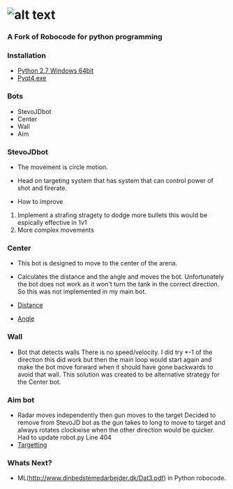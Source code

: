 ![alt text](https://github.com/turkishviking/Python-Robocode/blob/master/Python-Robocode/robotImages/robotTitre.png?raw=true "Python-Robocode")
===============
 


### A Fork of Robocode for python programming


### Installation
* [Python 2.7 Windows 64bit](https://www.python.org/ftp/python/2.7.16/python2716.chm)
* [Pyqt4.exe](https://netcologne.dl.sourceforge.net/project/pyqt/PyQt4/PyQt-4.11.4/PyQt4-4.11.4-gpl-Py2.7-Qt4.8.7-x64.exe)
 

### Bots
 - StevoJDbot
 - Center
 - Wall
 - Aim


### StevoJDbot
 - The movement is circle motion.
 - Head on targeting system that has system that can control power of shot and firerate.
 
 - How to improve
 1. Implement a strafing stragety to dodge more bullets this would be espically effective in 1v1
 2. More complex movements 
 
 
 
 
### Center
 - This bot is designed to move to the center of the arena.
 - Calculates the distance and the angle and moves the bot.
Unfortunately the bot does not work as it won't turn the tank in the correct direction. So this was not implemented in my main bot.

- [Distance](https://stackoverflow.com/questions/5228383/how-do-i-find-the-distance-between-two-points)
- [Angle](https://stackoverflow.com/questions/21483999/using-atan2-to-find-angle-between-two-vectors#21484228)

 

### Wall
 - Bot that detects walls 
 There is no speed/velocity. 
 I did try *-1 of the direction this did work but then the main loop would start again and make the bot move forward when it should have gone backwards to avoid that wall.
 This solution was created to be alternative strategy for the Center bot.  
 
### Aim bot
 - Radar moves independently then gun moves to the target
 Decided to remove from StevoJD bot as the gun takes to long to move to target and always rotates clockwise when the other direction would be quicker. Had to update robot.py Line 404
- [Targetting](http://robowiki.net/wiki/Head-On_Targeting)

### Whats Next?

- ML(http://www.dinbedstemedarbejder.dk/Dat3.pdf) in Python robocode.

